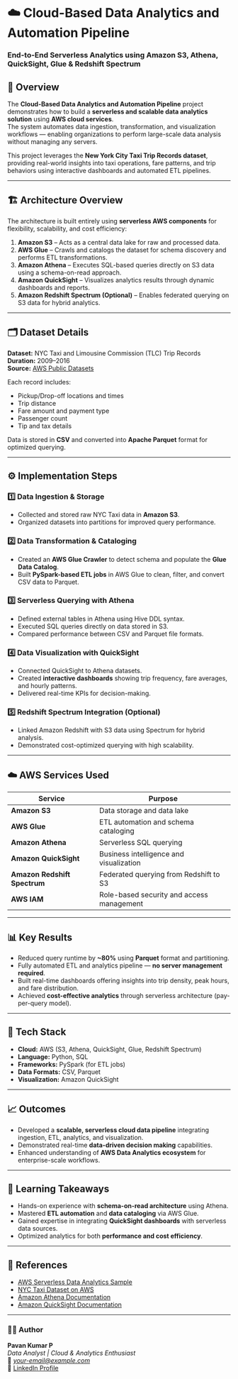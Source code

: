 # ☁️ Cloud-Based Data Analytics and Automation Pipeline  
### End-to-End Serverless Analytics using Amazon S3, Athena, QuickSight, Glue & Redshift Spectrum  

## 📘 Overview  
The **Cloud-Based Data Analytics and Automation Pipeline** project demonstrates how to build a **serverless and scalable data analytics solution** using **AWS cloud services**.  
The system automates data ingestion, transformation, and visualization workflows — enabling organizations to perform large-scale data analysis without managing any servers.  

This project leverages the **New York City Taxi Trip Records dataset**, providing real-world insights into taxi operations, fare patterns, and trip behaviors using interactive dashboards and automated ETL pipelines.  

---

## 🏗️ Architecture Overview  
The architecture is built entirely using **serverless AWS components** for flexibility, scalability, and cost efficiency:

1. **Amazon S3** – Acts as a central data lake for raw and processed data.  
2. **AWS Glue** – Crawls and catalogs the dataset for schema discovery and performs ETL transformations.  
3. **Amazon Athena** – Executes SQL-based queries directly on S3 data using a schema-on-read approach.  
4. **Amazon QuickSight** – Visualizes analytics results through dynamic dashboards and reports.  
5. **Amazon Redshift Spectrum (Optional)** – Enables federated querying on S3 data for hybrid analytics.  

---

## 🗂️ Dataset Details  
**Dataset:** NYC Taxi and Limousine Commission (TLC) Trip Records  
**Duration:** 2009–2016  
**Source:** [AWS Public Datasets](https://registry.opendata.aws/nyc-tlc-trip-records-pds/)  

Each record includes:  
- Pickup/Drop-off locations and times  
- Trip distance  
- Fare amount and payment type  
- Passenger count  
- Tip and tax details  

Data is stored in **CSV** and converted into **Apache Parquet** format for optimized querying.

---

## ⚙️ Implementation Steps  

### **1️⃣ Data Ingestion & Storage**
- Collected and stored raw NYC Taxi data in **Amazon S3**.  
- Organized datasets into partitions for improved query performance.  

### **2️⃣ Data Transformation & Cataloging**
- Created an **AWS Glue Crawler** to detect schema and populate the **Glue Data Catalog**.  
- Built **PySpark-based ETL jobs** in AWS Glue to clean, filter, and convert CSV data to Parquet.  

### **3️⃣ Serverless Querying with Athena**
- Defined external tables in Athena using Hive DDL syntax.  
- Executed SQL queries directly on data stored in S3.  
- Compared performance between CSV and Parquet file formats.  

### **4️⃣ Data Visualization with QuickSight**
- Connected QuickSight to Athena datasets.  
- Created **interactive dashboards** showing trip frequency, fare averages, and hourly patterns.  
- Delivered real-time KPIs for decision-making.  

### **5️⃣ Redshift Spectrum Integration (Optional)**
- Linked Amazon Redshift with S3 data using Spectrum for hybrid analysis.  
- Demonstrated cost-optimized querying with high scalability.  

---

## ☁️ AWS Services Used  

| **Service** | **Purpose** |
|--------------|-------------|
| **Amazon S3** | Data storage and data lake |
| **AWS Glue** | ETL automation and schema cataloging |
| **Amazon Athena** | Serverless SQL querying |
| **Amazon QuickSight** | Business intelligence and visualization |
| **Amazon Redshift Spectrum** | Federated querying from Redshift to S3 |
| **AWS IAM** | Role-based security and access management |

---

## 📊 Key Results  
- Reduced query runtime by **~80%** using **Parquet** format and partitioning.  
- Fully automated ETL and analytics pipeline — **no server management required**.  
- Built real-time dashboards offering insights into trip density, peak hours, and fare distribution.  
- Achieved **cost-effective analytics** through serverless architecture (pay-per-query model).  

---

## 🧰 Tech Stack  
- **Cloud:** AWS (S3, Athena, QuickSight, Glue, Redshift Spectrum)  
- **Language:** Python, SQL  
- **Frameworks:** PySpark (for ETL jobs)  
- **Data Formats:** CSV, Parquet  
- **Visualization:** Amazon QuickSight  

---

## 📈 Outcomes  
- Developed a **scalable, serverless cloud data pipeline** integrating ingestion, ETL, analytics, and visualization.  
- Demonstrated real-time **data-driven decision making** capabilities.  
- Enhanced understanding of **AWS Data Analytics ecosystem** for enterprise-scale workflows.  

---

## 🧠 Learning Takeaways  
- Hands-on experience with **schema-on-read architecture** using Athena.  
- Mastered **ETL automation** and **data cataloging** via AWS Glue.  
- Gained expertise in integrating **QuickSight dashboards** with serverless data sources.  
- Optimized analytics for both **performance and cost efficiency**.  

---

## 📎 References  
- [AWS Serverless Data Analytics Sample](https://github.com/aws-samples/serverless-data-analytics)  
- [NYC Taxi Dataset on AWS](https://registry.opendata.aws/nyc-tlc-trip-records-pds/)  
- [Amazon Athena Documentation](https://docs.aws.amazon.com/athena/latest/ug/)  
- [Amazon QuickSight Documentation](https://docs.aws.amazon.com/quicksight/latest/user/)  

---

### 👨‍💻 Author  
**Pavan Kumar P**  
*Data Analyst | Cloud & Analytics Enthusiast*  
📧 *your-email@example.com*  
🔗 [LinkedIn Profile](#)

